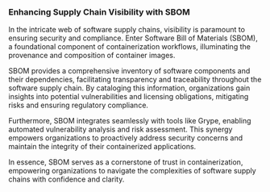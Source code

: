 ### Enhancing Supply Chain Visibility with SBOM 

In the intricate web of software supply chains, visibility is paramount to ensuring security and compliance. Enter Software Bill of Materials (SBOM), a foundational component of containerization workflows, illuminating the provenance and composition of container images. 

SBOM provides a comprehensive inventory of software components and their dependencies, facilitating transparency and traceability throughout the software supply chain. By cataloging this information, organizations gain insights into potential vulnerabilities and licensing obligations, mitigating risks and ensuring regulatory compliance. 

Furthermore, SBOM integrates seamlessly with tools like Grype, enabling automated vulnerability analysis and risk assessment. This synergy empowers organizations to proactively address security concerns and maintain the integrity of their containerized applications. 

In essence, SBOM serves as a cornerstone of trust in containerization, empowering organizations to navigate the complexities of software supply chains with confidence and clarity. 